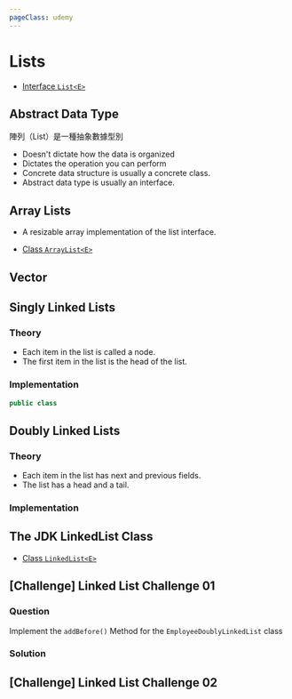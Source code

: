 ```yaml
---
pageClass: udemy
---
```


# Lists

- [Interface `List<E>`](https://docs.oracle.com/javase/9/docs/api/java/util/List.html)

## Abstract Data Type

陣列（List）是一種抽象數據型別

- Doesn't dictate how the data is organized
- Dictates the operation you can perform
- Concrete data structure is usually a concrete class.
- Abstract data type is usually an interface.

## Array Lists

- A resizable array implementation of the list interface.

- [Class `ArrayList<E>`](https://docs.oracle.com/javase/9/docs/api/java/util/ArrayList.html)

## Vector

## Singly Linked Lists

### Theory

- Each item in the list is called a node.
- The first item in the list is the head of the list.

### Implementation

```java
public class
```

## Doubly Linked Lists

### Theory

- Each item in the list has next and previous fields.
- The list has a head and a tail.

### Implementation

## The JDK LinkedList Class

- [Class `LinkedList<E>`](https://docs.oracle.com/javase/9/docs/api/java/util/LinkedList.html)

## [Challenge] Linked List Challenge 01

### Question

Implement the `addBefore()` Method for the `EmployeeDoublyLinkedList` class

### Solution

## [Challenge] Linked List Challenge 02
